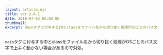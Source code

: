 ```yaml
---
layout: article.ejs
title: ver.2.8.1
date: 2018-07-03 00:00:00
thumbnail: 
excerpt: mainタグに付与するIDとclassをファイル名から切り抜く処理がOSごとのパス文字で上手く動かない場合があるので対処
---
```


`main`タグに付与するIDとclassをファイル名から切り抜く処理がOSごとのパス文字で上手く動かない場合があるので対処。
